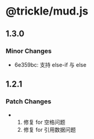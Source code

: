 # @trickle/mud.js

## 1.3.0

### Minor Changes

- 6e359bc: 支持 else-if 与 else

## 1.2.1

### Patch Changes

- 1. 修复 for 空格问题
  2. 修复 for 引用数据问题
